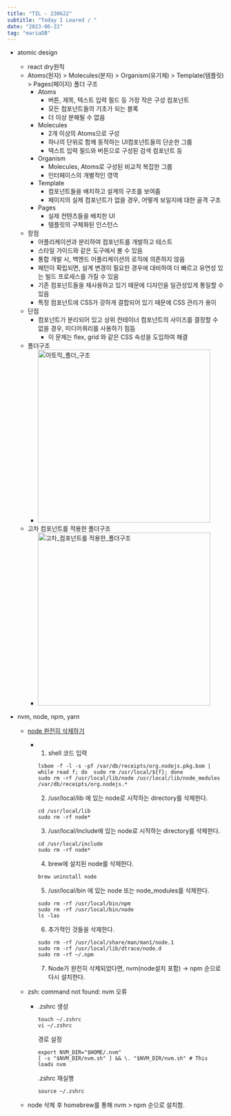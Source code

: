 ```yaml
---
title: "TIL - 230622"
subtitle: "Today I Leared / "
date: "2023-06-22"
tag: "mariaDB"
---
```


- atomic design
  - react dry원칙
  - Atoms(원자) > Molecules(분자) > Organism(유기체) > Template(템플릿) > Pages(페이지) 폴더 구조
    - Atoms
      - 버튼, 제목, 텍스트 입력 필드 등 가장 작은 구성 컴포넌트
      - 모든 컴포넌트들의 기초가 되는 블록
      - 더 이상 분해될 수 없음
    - Molecules
      - 2개 이상의 Atoms으로 구성
      - 하나의 단위로 함께 동작하는 UI컴포넌트들의 단순한 그룹
      - 텍스트 입력 필드와 버튼으로 구성된 검색 컴포넌트 등
    - Organism
      - Molecules, Atoms로 구성된 비교적 복잡한 그룹
      - 인터페이스의 개별적인 영역
    - Template
      - 컴포넌트들을 배치하고 설계의 구조를 보여줌
      - 페이지의 실제 컴포넌트가 없을 경우, 어떻게 보일지에 대한 골격 구조
    - Pages
      - 실제 컨텐츠들을 배치한 UI
      - 템플릿의 구체화된 인스턴스
  - 장점
    - 어플리케이션과 분리하여 컴포넌트를 개발하고 테스트
    - 스타일 가이드와 같은 도구에서 볼 수 있음
    - 통합 개발 시, 백엔드 어플리케이션의 로직에 의존하지 않음
    - 패턴이 확립되면, 설계 변경이 필요한 경우에 대비하여 더 빠르고 유연성 있는 빌드 프로세스를 가질 수 있음
    - 기존 컴포넌트들을 재사용하고 있기 때문에 디자인을 일관성있게 통일할 수 있음
    - 특정 컴포넌트에 CSS가 강하게 결합되어 있기 때문에 CSS 관리가 용이
  - 단점
    - 컴포넌트가 분리되어 있고 상위 컨테이너 컴포넌트의 사이즈를 결정할 수 없을 경우, 미디어쿼리를 사용하기 힘듬
      - 이 문제는 flex, grid 와 같은 CSS 속성을 도입하여 해결
  - 폴더구조
    - <img src='https://andela.com/wp-content/uploads/2019/10/Screenshot-2019-10-25-at-2.33.30-PM.png.webp' width='400px' alt='아토믹_폴더_구조' />
  - 고차 컴포넌트를 적용한 폴더구조
    - <img src='https://andela.com/wp-content/uploads/2019/10/Screenshot-2019-10-25-at-2.39.50-PM.png.webp' width='400px' alt='고차_컴포넌트를 적용한_폴더구조' />

- nvm, node, npm, yarn
  - [node 완전히 삭제하기](https://velog.io/@minidoo/Node-mac%EC%97%90%EC%84%9C-Node.js-%EC%99%84%EC%A0%84%ED%9E%88-%EC%82%AD%EC%A0%9C%ED%95%98%EA%B8%B0)
    - 1. shell 코드 입력
      
      ```
      lsbom -f -l -s -pf /var/db/receipts/org.nodejs.pkg.bom | while read f; do  sudo rm /usr/local/${f}; done
      sudo rm -rf /usr/local/lib/node /usr/local/lib/node_modules /var/db/receipts/org.nodejs.*
      ``` 

      2. /usr/local/lib 에 있는 node로 시작하는 directory를 삭제한다.
      
      ```
      cd /usr/local/lib
      sudo rm -rf node*
      ```

      3. /usr/local/include에 있는 node로 시작하는 directory를 삭제한다.
      
      ```
      cd /usr/local/include
      sudo rm -rf node*
      ```

      4. brew에 설치된 node를 삭제한다.
     
      ```
      brew uninstall node
      ```

      5. /usr/local/bin 에 있는 node 또는 node_modules를 삭제한다.
      
      ```
      sudo rm -rf /usr/local/bin/npm
      sudo rm -rf /usr/local/bin/node
      ls -las
      ```

      6. 추가적인 것들을 삭제한다.
      
      ```
      sudo rm -rf /usr/local/share/man/man1/node.1
      sudo rm -rf /usr/local/lib/dtrace/node.d
      sudo rm -rf ~/.npm
      ```

      7. Node가 완전히 삭제되었다면, nvm(node설치 포함) → npm 순으로 다시 설치한다.
  - zsh: command not found: nvm 오류
    - .zshrc 생성
      
      ```
      touch ~/.zshrc
      vi ~/.zshrc
      ```

      경로 설정
      
      ```
      export NVM_DIR="$HOME/.nvm"
      [ -s "$NVM_DIR/nvm.sh" ] && \. "$NVM_DIR/nvm.sh" # This loads nvm
      ```

      .zshrc 재실행
      
      ```
      source ~/.zshrc
      ```
      
  - node 삭제 후 homebrew를 통해 nvm > npm 순으로 설치함.